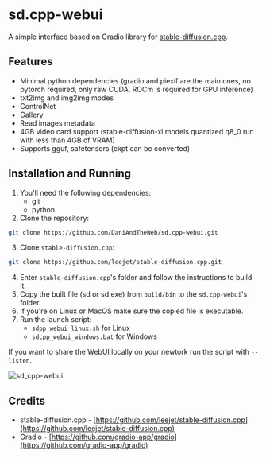 # sd.cpp-webui

A simple interface based on Gradio library for [stable-diffusion.cpp](https://github.com/leejet/stable-diffusion.cpp).


## Features

- Minimal python dependencies (gradio and piexif are the main ones, no pytorch required, only raw CUDA, ROCm is required for GPU inference)
- txt2img and img2img modes
- ControlNet
- Gallery
- Read images metadata
- 4GB video card support (stable-diffusion-xl models quantized q8_0 run with less than 4GB of VRAM)
- Supports gguf, safetensors (ckpt can be converted)


## Installation and Running

1. You'll need the following dependencies:
   - git
   - python
2. Clone the repository:
```bash
git clone https://github.com/DaniAndTheWeb/sd.cpp-webui.git
```
3. Clone `stable-diffusion.cpp`:
```bash
git clone https://github.com/leejet/stable-diffusion.cpp.git
```
4. Enter `stable-diffusion.cpp`'s folder and follow the instructions to build it.
5. Copy the built file (sd or sd.exe) from `build/bin` to the `sd.cpp-webui`'s folder.
6. If you're on Linux or MacOS make sure the copied file is executable.
7. Run the launch script: 
   - `sdpp_webui_linux.sh` for Linux
   - `sdcpp_webui_windows.bat` for Windows


If you want to share the WebUI locally on your newtork run the script with `--listen`.


![sd_cpp-webui](https://github.com/DaniAndTheWeb/sd.cpp-webui/assets/57776841/0fa8e459-61db-4993-bead-cfc9032532b3)


## Credits

- stable-diffusion.cpp - [https://github.com/leejet/stable-diffusion.cpp](https://github.com/leejet/stable-diffusion.cpp)
- Gradio - [https://github.com/gradio-app/gradio](https://github.com/gradio-app/gradio)
